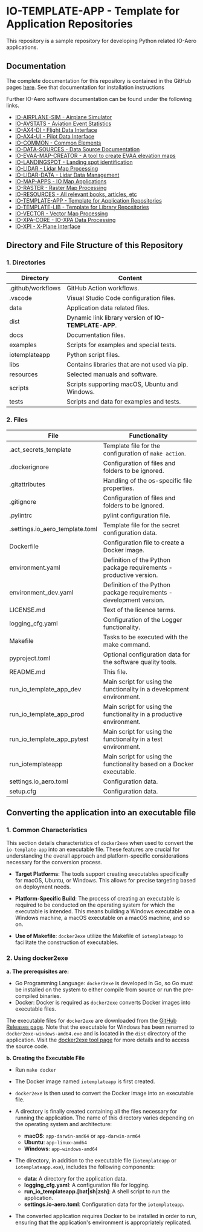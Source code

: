 # IO-TEMPLATE-APP - Template for Application Repositories

This repository is a sample repository for developing Python related IO-Aero applications.

## Documentation

The complete documentation for this repository is contained in the GitHub pages [here](https://io-aero.github.io/io-template-app/). 
See that documentation for installation instructions

Further IO-Aero software documentation can be found under the following links.

- [IO-AIRPLANE-SIM - Airplane Simulator](https://io-aero.github.io/io-airplane-sim/)
- [IO-AVSTATS - Aviation Event Statistics](https://io-aero.github.io/io-avstats/) 
- [IO-AX4-DI - Flight Data Interface](https://github.com/IO-Aero-Projects-2024/io-ax4-di/) 
- [IO-AX4-UI - Pilot Data Interface](https://github.com/io-swiss/io-ax4-ui/) 
- [IO-COMMON - Common Elements](https://io-aero.github.io/io-common/) 
- [IO-DATA-SOURCES - Data Source Documentation](https://io-aero.github.io/io-data-sources/) 
- [IO-EVAA-MAP-CREATOR - A tool to create EVAA elevation maps](https://io-aero.github.io/io-evaa-map-creator/) 
- [IO-LANDINGSPOT - Landing spot identification](https://io-aero.github.io/io-landingspot/) 
- [IO-LIDAR - Lidar Map Processing](https://io-aero.github.io/io-lidar/) 
- [IO-LIDAR-DATA - Lidar Data Management](https://io-aero.github.io/io-lidar-data/)
- [IO-MAP-APPS - IO Map Applications](https://io-aero.github.io/io-map-apps/) 
- [IO-RASTER - Raster Map Processing](https://io-aero.github.io/io-raster/) 
- [IO-RESOURCES - All relevant books, articles, etc](https://github.com/io-aero/io-resources/) 
- [IO-TEMPLATE-APP - Template for Application Repositories](https://io-aero.github.io/io-template-app/)
- [IO-TEMPLATE-LIB - Template for Library Repositories](https://io-aero.github.io/io-template-lib/)
- [IO-VECTOR - Vector Map Processing](https://io-aero.github.io/io-vector/) 
- [IO-XPA-CORE - IO-XPA Data Processing](https://io-aero.github.io/io-xpa-core/)
- [IO-XPI - X-Plane Interface](https://github.com/IO-Aero-Projects-2024/io-xpi/)

## Directory and File Structure of this Repository

### 1. Directories

| Directory         | Content                                              |
|-------------------|------------------------------------------------------|
| .github/workflows | GitHub Action workflows.                             |
| .vscode           | Visual Studio Code configuration files.              |
| data              | Application data related files.                      |
| dist              | Dynamic link library version of **IO-TEMPLATE-APP**. |
| docs              | Documentation files.                                 |
| examples          | Scripts for examples and special tests.              |
| iotemplateapp     | Python script files.                                 |
| libs              | Contains libraries that are not used via pip.        |
| resources         | Selected manuals and software.                       |
| scripts           | Scripts supporting macOS, Ubuntu and Windows.        |
| tests             | Scripts and data for examples and tests.             |

### 2. Files

| File                            | Functionality                                                         |
|---------------------------------|-----------------------------------------------------------------------|
| .act_secrets_template           | Template file for the configuration of ``make action``.               |
| .dockerignore                   | Configuration of files and folders to be ignored.                     |
| .gitattributes                  | Handling of the os-specific file properties.                          |
| .gitignore                      | Configuration of files and folders to be ignored.                     |
| .pylintrc                       | pylint configuration file.                                            |
| .settings.io_aero_template.toml | Template file for the secret configuration data.                      |
| Dockerfile                      | Configuration file to create a Docker image.                          |
| environment.yaml                | Definition of the Python package requirements - productive version.   |
| environment_dev.yaml            | Definition of the Python package requirements - development version.  |
| LICENSE.md                      | Text of the licence terms.                                            |
| logging_cfg.yaml                | Configuration of the Logger functionality.                            |
| Makefile                        | Tasks to be executed with the make command.                           |
| pyproject.toml                  | Optional configuration data for the software quality tools.           |
| README.md                       | This file.                                                            |
| run_io_template_app_dev         | Main script for using the functionality in a development environment. |
| run_io_template_app_prod        | Main script for using the functionality in a productive environment.  |
| run_io_template_app_pytest      | Main script for using the functionality in a test environment.        |
| run_iotemplateapp               | Main script for using the functionality based on a Docker executable. |
| settings.io_aero.toml           | Configuration data.                                                   |
| setup.cfg                       | Configuration data.                                                   |

## Converting the application into an executable file

### 1. Common Characteristics

This section details characteristics of `docker2exe` when used to convert the `io-template-app` into an executable file. These features are crucial for understanding the overall approach and platform-specific considerations necessary for the conversion process.

- **Target Platforms**:
The tools support creating executables specifically for macOS, Ubuntu, or Windows. This allows for precise targeting based on deployment needs.

- **Platform-Specific Build**:
The process of creating an executable is required to be conducted on the operating system for which the executable is intended. This means building a Windows executable on a Windows machine, a macOS executable on a macOS machine, and so on.

- **Use of Makefile**:
`docker2exe` utilize the Makefile of `iotemplateapp` to facilitate the construction of executables. 

### 2. Using docker2exe

**a. The prerequisites are:**

- Go Programming Language: `docker2exe` is developed in Go, so Go must be installed on the system to either compile from source or run the pre-compiled binaries.
- Docker: Docker is required as `docker2exe` converts Docker images into executable files.

The executable files for `docker2exe` are downloaded from the [GitHub Releases page](https://github.com/rzane/docker2exe). Note that the executable for Windows has been renamed to `docker2exe-windows-amd64.exe` and is located in the `dist` directory of the application. Visit the [docker2exe tool page](https://github.com/rzane/docker2exe) for more details and to access the source code.

**b. Creating the Executable File**

- Run `make docker`

- The Docker image named `iotemplateapp` is first created.
 
- `docker2exe` is then used to convert the Docker image into an executable file.

- A directory is finally created containing all the files necessary for running the application. The name of this directory varies depending on the operating system and architecture:
    - **macOS**: `app-darwin-amd64` or `app-darwin-arm64`
    - **Ubuntu**: `app-linux-amd64`
    - **Windows**: `app-windows-amd64`

- The directory, in addition to the executable file (`iotemplateapp` or `iotemplateapp.exe`), includes the following components:
    - **data**: A directory for the application data.
    - **logging_cfg.yaml**: A configuration file for logging.
    - **run_io_templateapp.[bat|sh|zsh]**: A shell script to run the application.
    - **settings.io-aero.toml**: Configuration data for the `iotemplateapp`.

- The converted application requires Docker to be installed in order to run, ensuring that the application's environment is appropriately replicated.
